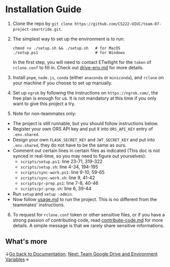 # Installation Guide

1. Clone the repo by `git clone https://github.com/CS222-UIUC/team-07-project-smartride.git`.

2. The simplest way to set up the environment is to run:

   ```cd scripts
   chmod +x ./setup.sh && ./setup.sh   # for MacOS
   ./setup.ps1                         # for Windows
   ```

   In the first step, you will need to contact ETwilight for the `token` of `rclone.conf` to fill in. Check out [drive-env.md](drive-env.md) for more details.

3. Install `pnpm`, `node.js`, `conda` (either `anaconda` or `miniconda`), and `rclone` on your machine if you choose to set up manually.

4. Set up `ngrok` by following the instructions on `https://ngrok.com/`, the free plan is enough for us. It is not mandatory at this time if you only want to give this project a try.

5. Note for non-teammates only:

- The project is still runnable, but you should follow instructions below.
- Register your own ORS API key and put it into `ORS_API_KEY` entry of `.env.shared`.
- Design your own `FLASK_SECRET_KEY` and `JWT_SECRET_KEY` and put into `.env.shared`, they do not have to be the same as ours.
- Comment out certain lines in certain files as indicated (This doc is not synced in real-time, so you may need to figure out yourselves):
  - `scripts/setup.ps1`: line 23-71, 319-322
  - `scripts/setup.sh`: line 4-34, 194-195
  - `scripts/sync-work.ps1`: line 9-10, 59-65
  - `scripts/sync-work.sh`: line 9, 41-42
  - `scripts/pr-prep.ps1`: line 7-8, 40-46
  - `scripts/pr-prep.sh`: line 6, 39-44
- Run `setup` and `setup -admin`.
- Now follow [usage.md](usage.md) to run the project. This is no different from the teammates' instructions.

6. To request for `rclone.conf` token or other sensitive files, or if you have a strong passion of contributing code, read [contribute-code.md](contribute-code.md) for more details. A simple message is that we rarely share sensitive informations.

## What's more

↓[Go back to Documentation](./README.md); [Next: Team Google Drive and Environment Variables](drive-env.md)→
